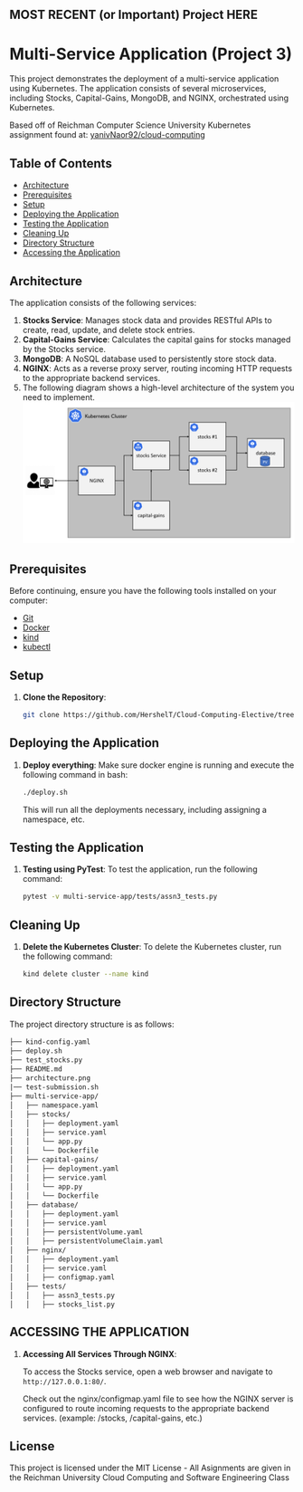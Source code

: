 ## MOST RECENT (or Important) Project HERE
# Multi-Service Application (Project 3)

This project demonstrates the deployment of a multi-service application using Kubernetes. The application consists of several microservices, including Stocks, Capital-Gains, MongoDB, and NGINX, orchestrated using Kubernetes.

Based off of Reichman Computer Science University Kubernetes assignment found at:
[yanivNaor92/cloud-computing](https://github.com/yanivNaor92/cloud-computing-k8s-assignment)

## Table of Contents

- [Architecture](#architecture)
- [Prerequisites](#prerequisites)
- [Setup](#setup)
- [Deploying the Application](#deploying-the-application)
- [Testing the Application](#testing-the-application)
- [Cleaning Up](#cleaning-up)
- [Directory Structure](#directory-structure)
- [Accessing the Application](#accessing-the-application)

## Architecture

The application consists of the following services:

1. **Stocks Service**: Manages stock data and provides RESTful APIs to create, read, update, and delete stock entries.
2. **Capital-Gains Service**: Calculates the capital gains for stocks managed by the Stocks service.
3. **MongoDB**: A NoSQL database used to persistently store stock data.
4. **NGINX**: Acts as a reverse proxy server, routing incoming HTTP requests to the appropriate backend services.
5. The following diagram shows a high-level architecture of the system you need to implement.  
![Architecture Diagram](Project3/architecture.png)

## Prerequisites

Before continuing, ensure you have the following tools installed on your computer:

- [Git](https://git-scm.com/book/en/v2/Getting-Started-Installing-Git)
- [Docker](https://docs.docker.com/engine/install/)
- [kind](https://kind.sigs.k8s.io/docs/user/quick-start/)
- [kubectl](https://kubernetes.io/docs/tasks/tools/)

## Setup

1. **Clone the Repository**:
   ```sh
   git clone https://github.com/HershelT/Cloud-Computing-Elective/tree/main/Project3
   ```
## Deploying the Application

1. **Deploy everything**:
   Make sure docker engine is running and execute the following command in bash:
   ```sh
   ./deploy.sh
   ```
   This will run all the deployments necessary, including assigning a namespace, etc.

## Testing the Application

1. **Testing using PyTest**:
   To test the application, run the following command:
   ```sh
   pytest -v multi-service-app/tests/assn3_tests.py
   ```

## Cleaning Up

1. **Delete the Kubernetes Cluster**:
   To delete the Kubernetes cluster, run the following command:
   ```sh
   kind delete cluster --name kind
   ```

## Directory Structure

The project directory structure is as follows:

```
├── kind-config.yaml
├── deploy.sh
├── test_stocks.py
├── README.md
├── architecture.png
|── test-submission.sh
├── multi-service-app/
│   ├── namespace.yaml
│   ├── stocks/
│   │   ├── deployment.yaml
│   │   ├── service.yaml
│   │   └── app.py
│   │   └── Dockerfile
│   ├── capital-gains/
│   │   ├── deployment.yaml
│   │   ├── service.yaml
│   │   └── app.py
│   │   └── Dockerfile
│   ├── database/
│   │   ├── deployment.yaml
│   │   ├── service.yaml
│   │   ├── persistentVolume.yaml
│   │   ├── persistentVolumeClaim.yaml
│   ├── nginx/
│   │   ├── deployment.yaml
│   │   ├── service.yaml
│   │   ├── configmap.yaml
│   ├── tests/
│   │   ├── assn3_tests.py
│   │   ├── stocks_list.py

```

## ACCESSING THE APPLICATION

1. **Accessing All Services Through NGINX**:

   To access the Stocks service, open a web browser and navigate to `http://127.0.0.1:80/`.

   Check out the nginx/configmap.yaml file to see how the NGINX server is configured to route incoming requests to the appropriate backend services. (example: /stocks, /capital-gains, etc.)


## License

This project is licensed under the MIT License - All Asignments are given in the Reichman University Cloud Computing and Software Engineering Class